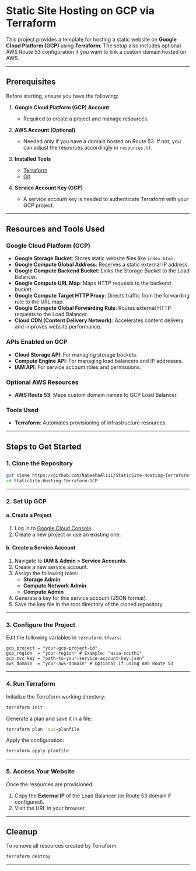 # Static Site Hosting on GCP via Terraform

This project provides a template for hosting a static website on **Google Cloud Platform (GCP)** using **Terraform**. The setup also includes optional AWS Route 53 configuration if you want to link a custom domain hosted on AWS.

---

## Prerequisites

Before starting, ensure you have the following:

1. **Google Cloud Platform (GCP) Account**
   - Required to create a project and manage resources.

2. **AWS Account (Optional)** 
   - Needed only if you have a domain hosted on Route 53. If not, you can adjust the resources accordingly in `resources.tf`.

3. **Installed Tools**
   - [Terraform](https://developer.hashicorp.com/terraform/downloads)
   - [Git](https://git-scm.com/downloads)

4. **Service Account Key (GCP)**
   - A service account key is needed to authenticate Terraform with your GCP project.

---
## Resources and Tools Used

### Google Cloud Platform (GCP)
- **Google Storage Bucket**: Stores static website files like `index.html`.
- **Google Compute Global Address**: Reserves a static external IP address.
- **Google Compute Backend Bucket**: Links the Storage Bucket to the Load Balancer.
- **Google Compute URL Map**: Maps HTTP requests to the backend bucket.
- **Google Compute Target HTTP Proxy**: Directs traffic from the forwarding rule to the URL map.
- **Google Compute Global Forwarding Rule**: Routes external HTTP requests to the Load Balancer.
- **Cloud CDN (Content Delivery Network)**: Accelerates content delivery and improves website performance.

### APIs Enabled on GCP
- **Cloud Storage API**: For managing storage buckets.
- **Compute Engine API**: For managing load balancers and IP addresses.
- **IAM API**: For service account roles and permissions.

### Optional AWS Resources
- **AWS Route 53**: Maps custom domain names to GCP Load Balancer.

### Tools Used
- **Terraform**: Automates provisioning of infrastructure resources.

---
## Steps to Get Started

### 1. **Clone the Repository**
```bash
git clone https://github.com/NabeehaAliii/StaticSite-Hosting-Terraform-GCP.git
cd StaticSite-Hosting-Terraform-GCP
```

---

### 2. **Set Up GCP**

#### a. Create a Project
1. Log in to [Google Cloud Console](https://console.cloud.google.com/).
2. Create a new project or use an existing one.

#### b. Create a Service Account
1. Navigate to **IAM & Admin > Service Accounts**.
2. Create a new service account.
3. Assign the following roles:
   - **Storage Admin**
   - **Compute Network Admin**
   - **Compute Admin**
4. Generate a key for this service account (JSON format).
5. Save the key file in the root directory of the cloned repository.

---

### 3. **Configure the Project**
Edit the following variables in `terraform.tfvars`:

```hcl
gcp_project = "your-gcp-project-id"
gcp_region  = "your-region" # Example: "asia-south1"
gcp_svc_key = "path-to-your-service-account-key.json"
aws_domain  = "your-aws-domain" # Optional if using AWS Route 53
```

---

### 4. **Run Terraform**
Initialize the Terraform working directory:
```bash
terraform init
```

Generate a plan and save it in a file:
```bash
terraform plan -out=planfile
```

Apply the configuration:
```bash
terraform apply planfile
```

---

### 5. **Access Your Website**
Once the resources are provisioned:
1. Copy the **External IP** of the Load Balancer (or Route 53 domain if configured).
2. Visit the URL in your browser.

---

## Cleanup
To remove all resources created by Terraform:
```bash
terraform destroy
```

---
